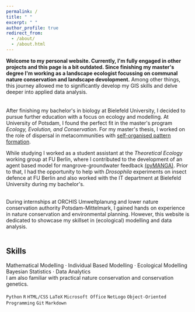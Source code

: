 ```yaml
---
permalink: /
title: " "
excerpt: " "
author_profile: true
redirect_from: 
  - /about/
  - /about.html
---
```


**Welcome to my personal website. Currently, I'm fully engaged in other projects and this page is a bit outdated. Since finishing my master's degree I'm working as a landscape ecologist focussing on communal nature conservation and landscape devolopment.** Among other things, this journey allowed me to significantly develop my GIS skills and delve deeper into applied data analysis.
<br><br><br>
After finishing my bachelor's in biology at Bielefeld University, I decided to pursue further education with a focus on ecology and modelling. At University of Potsdam, I found the perfect fit in the master's program *Ecology, Evolution, and Conservation*. For my master's thesis, I worked on the role of dispersal in metacommunities with [self-organised pattern formation](https://www.nature.com/articles/s43588-022-00306-0). 
<br>

While studying I worked as a student assistant at the *Theoretical Ecology* working group at FU Berlin, where I contributed to the development of an agent based model for mangrove-groundwater feedback [(pyMANGA)](https://www.sciencedirect.com/science/article/pii/S1364815224000343). Prior to that, I had the opportunity to help with *Drosophila* experiments on insect defence at FU Berlin and also worked with the IT department at Bielefeld University during my bachelor's.   
<br>

During internships at ORCHIS Umweltplanung and lower nature conservation authority Potsdam-Mittelmark, I gained hands on experience in nature conservation and environmental planning. However, this website is dedicated to showcase my skillset in (ecological) modelling and data analysis.  
<br>

## Skills 

Mathematical Modelling $\cdot$ Individual Based Modelling $\cdot$ Ecological Modelling  
Bayesian Statistics $\cdot$ Data Analytics   
I am also familiar with practical nature conservation and conservation genetics.     
<br>
`Python` `R` `HTML/CSS` `LaTeX` `Microsoft Office` `NetLogo` `Object-Oriented Programming` `Git` `Markdown` 
